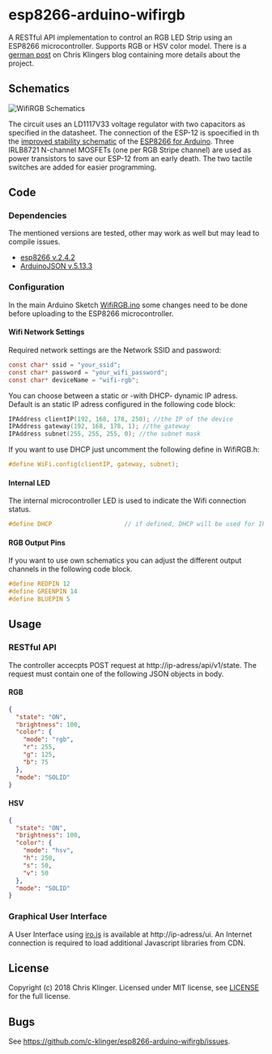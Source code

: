 # esp8266-arduino-wifirgb

A RESTful API implementation to control an RGB LED Strip using an ESP8266 microcontroller. Supports RGB or HSV color model. There is a [german post](https://chrisklinger.de/2018/05/arduino-esp8266-wifi-steuerung-fuer-einen-rgb-led-strip/) on Chris Klingers blog containing more details about the project.

## Schematics
![WifiRGB Schematics](https://github.com/c-klinger/esp8266-arduino-wifirgb/raw/master/schematics/wifirgb_schematics.png)

The circuit uses an LD1117V33 voltage regulator with two capacitors as specified in the datasheet. The connection of the ESP-12 is spoecified in th the [improved stability schematic](https://github.com/esp8266/Arduino/blob/master/doc/ESP_improved_stability.png) of the [ESP8266 for Arduino](https://github.com/esp8266/Arduino/). Three IRLB8721 N-channel MOSFETs (one per RGB Stripe channel) are used as power transistors to save our ESP-12 from an early death. The two tactile switches are added for easier programming.

## Code
### Dependencies
The mentioned versions are tested, other may work as well but may lead to compile issues.
* [esp8266 v.2.4.2](https://github.com/esp8266/Arduino) 
* [ArduinoJSON v.5.13.3](https://github.com/bblanchon/ArduinoJson)

### Configuration

In the main Arduino Sketch [WifiRGB.ino](https://github.com/c-klinger/esp8266-arduino-wifirgb/blob/master/esp8266-arduino-wifirgb/WifiRGB.ino) some changes need to be done before uploading to the ESP8266 microcontroller.

#### Wifi Network Settings
Required network settings are the Network SSID and password:
```c
const char* ssid = "your_ssid";
const char* password = "your_wifi_password";
const char* deviceName = "wifi-rgb";
```

You can choose between a static or -with DHCP- dynamic IP adress. Default is an static IP adress configured in the following code block:
```c
IPAddress clientIP(192, 168, 178, 250); //the IP of the device
IPAddress gateway(192, 168, 178, 1); //the gateway
IPAddress subnet(255, 255, 255, 0); //the subnet mask
```

If you want to use DHCP just uncomment the following define in WifiRGB.h:
```c
#define WiFi.config(clientIP, gateway, subnet);
```

#### Internal LED
The internal microcontroller LED is used to indicate the Wifi connection status.
```c
#define DHCP                    // if defined, DHCP will be used for IP-address
```

#### RGB Output Pins
If you want to use own schematics you can adjust the different output channels in the following code block.

```c
#define REDPIN 12
#define GREENPIN 14
#define BLUEPIN 5
```

## Usage

### RESTful API

The controller accecpts POST request at http://ip-adress/api/v1/state. The request must contain one of the following JSON objects in body.

#### RGB
```json
{
  "state": "ON",
  "brightness": 100,
  "color": {
    "mode": "rgb",
    "r": 255,
    "g": 125,
    "b": 75
  },
  "mode": "SOLID"
}
```

#### HSV
```json
{
  "state": "ON",
  "brightness": 100,
  "color": {
    "mode": "hsv",
    "h": 250,
    "s": 50,
    "v": 50
  },
  "mode": "SOLID"
}
```

### Graphical User Interface

A User Interface using [iro.js](https://github.com/jaames/iro.js) is available at http://ip-adress/ui. An Internet connection is required to load additional Javascript libraries from CDN.

## License
Copyright (c) 2018 Chris Klinger. Licensed under MIT license, see  [LICENSE](https://github.com/c-klinger/esp8266-arduino-wifirgb/blob/master/LICENSE.md) for the full license.

## Bugs
See <https://github.com/c-klinger/esp8266-arduino-wifirgb/issues>.
